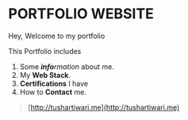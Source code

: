 # PORTFOLIO WEBSITE
Hey, Welcome to my portfolio

This Portfolio includes
1. Some _**info**rmation_ about me.
2. My **Web Stack**.
3. **Certifications** I have
4. How to **Contact** me.


> [http://tushartiwari.me](http://tushartiwari.me)
